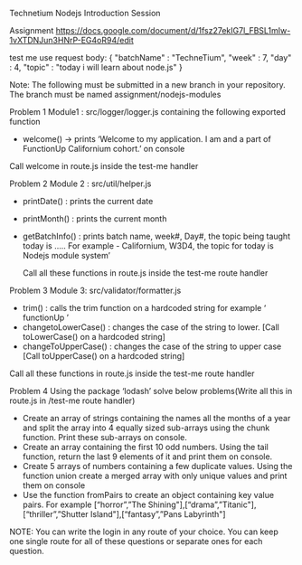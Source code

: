 Technetium
Nodejs Introduction Session

Assignment
https://docs.google.com/document/d/1fsz27ekIG7l_FBSL1mIw-1vXTDNJun3HNrP-EG4oR94/edit

test me use request body: { "batchName" : "TechneTium", "week" : 7, "day" : 4, "topic" : "today i will learn about node.js" }


Note: The following must be submitted in a new branch in your repository. The branch must be named assignment/nodejs-modules

Problem 1
Module1 : src/logger/logger.js containing the following exported function

- welcome() -> prints ‘Welcome to my application. I am <name> and a part of FunctionUp Californium cohort.’ on console



Call welcome in route.js inside the test-me handler

Problem 2
Module 2 : src/util/helper.js

- printDate() : prints the current date
- printMonth() : prints the current month
- getBatchInfo() : prints batch name, week#, Day#, the topic being taught today is ….. For example - Californium, W3D4, the topic for today is Nodejs module system’
	
	Call all these functions in route.js inside the test-me route handler

Problem 3
Module 3: src/validator/formatter.js
- trim() : calls the trim function on a hardcoded string for example ‘ functionUp  ’
- changetoLowerCase() : changes the case of the string to lower. [Call toLowerCase() on a hardcoded string]
- changeToUpperCase() : changes the case of the string to upper case [Call toUpperCase() on a hardcoded string]

Call all these functions in route.js inside the test-me route handler

Problem 4
Using the package ‘lodash’ solve below problems(Write all this in route.js in /test-me route handler)
- Create an array of strings containing the names all the months of a year and split the array into 4 equally sized sub-arrays using the chunk function. Print these sub-arrays on console.
- Create an array containing the first 10 odd numbers. Using the tail function, return the last 9 elements of it and print them on console.
- Create 5 arrays of numbers containing a few duplicate values. Using the function union create a merged array with only unique values and print them on console
- Use the function fromPairs to create an object containing key value pairs. For example [“horror”,”The Shining"],[“drama”,”Titanic"],[“thriller”,”Shutter Island"],[“fantasy”,”Pans Labyrinth"]


NOTE: You can write the login in any route of your choice. You can keep one single route for all of these questions or separate ones for each question.




